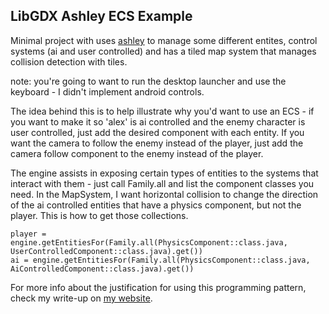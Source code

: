 ## LibGDX Ashley ECS Example

Minimal project with uses [ashley](https://github.com/libgdx/ashley/wiki) to manage some different entites, control systems (ai and user controlled) and has a tiled map system that manages collision detection with tiles.

note: you're going to want to run the desktop launcher and use the keyboard - I didn't implement android controls.

The idea behind this is to help illustrate why you'd want to use an ECS - if you want to make it so 'alex' is ai controlled and the enemy character is user controlled, just add the desired component with each entity. If you want the camera to follow the enemy instead of the player, just add the camera follow component to the enemy instead of the player.

The engine assists in exposing certain types of entities to the systems that interact with them - just call Family.all and list the component classes you need. In the MapSystem, I want horizontal collision to change the direction of the ai controlled entities that have a physics component, but not the player. This is how to get those collections.

	player = engine.getEntitiesFor(Family.all(PhysicsComponent::class.java, UserControlledComponent::class.java).get())
	ai = engine.getEntitiesFor(Family.all(PhysicsComponent::class.java, AiControlledComponent::class.java).get())

For more info about the justification for using this programming pattern, check my write-up on [my website](https://jojomickymack.gitlab.io/reverie/post/ashley_ecs/).
